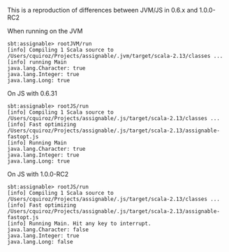 This is a reproduction of differences between JVM/JS in 0.6.x and 1.0.0-RC2

When running on the JVM
```
sbt:assignable> rootJVM/run
[info] Compiling 1 Scala source to /Users/cquiroz/Projects/assignable/.jvm/target/scala-2.13/classes ...
[info] running Main
java.lang.Character: true
java.lang.Integer: true
java.lang.Long: true
```

On JS with 0.6.31
```
sbt:assignable> rootJS/run
[info] Compiling 1 Scala source to /Users/cquiroz/Projects/assignable/.js/target/scala-2.13/classes ...
[info] Fast optimizing /Users/cquiroz/Projects/assignable/.js/target/scala-2.13/assignable-fastopt.js
[info] Running Main
java.lang.Character: true
java.lang.Integer: true
java.lang.Long: true
```

On JS with 1.0.0-RC2
```
sbt:assignable> rootJS/run
[info] Compiling 1 Scala source to /Users/cquiroz/Projects/assignable/.js/target/scala-2.13/classes ...
[info] Fast optimizing /Users/cquiroz/Projects/assignable/.js/target/scala-2.13/assignable-fastopt.js
[info] Running Main. Hit any key to interrupt.
java.lang.Character: false
java.lang.Integer: true
java.lang.Long: false
```
